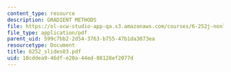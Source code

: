 ```yaml
---
content_type: resource
description: GRADIENT METHODS
file: https://ol-ocw-studio-app-qa.s3.amazonaws.com/courses/6-252j-nonlinear-programming-spring-2003/10cddea946dfe20a44ed08128ef2077d_6252_slides03.pdf
file_type: application/pdf
parent_uid: 599c7bb2-2d54-3763-b755-47b1da3073ea
resourcetype: Document
title: 6252_slides03.pdf
uid: 10cddea9-46df-e20a-44ed-08128ef2077d
---
```

